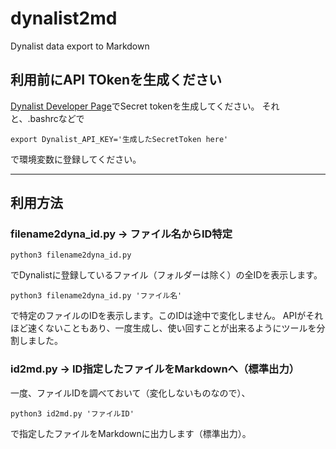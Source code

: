 # dynalist2md
Dynalist data export to Markdown

## 利用前にAPI TOkenを生成ください
[Dynalist Developer Page](https://dynalist.io/developer)でSecret tokenを生成してください。
それと、.bashrcなどで

`export Dynalist_API_KEY='生成したSecretToken here'`

で環境変数に登録してください。

---

## 利用方法

### filename2dyna_id.py → ファイル名からID特定

`python3 filename2dyna_id.py`

でDynalistに登録しているファイル（フォルダーは除く）の全IDを表示します。

`python3 filename2dyna_id.py 'ファイル名'`

で特定のファイルのIDを表示します。このIDは途中で変化しません。
APIがそれほど速くないこともあり、一度生成し、使い回すことが出来るようにツールを分割しました。

### id2md.py → ID指定したファイルをMarkdownへ（標準出力）

一度、ファイルIDを調べておいて（変化しないものなので）、

`python3 id2md.py 'ファイルID'`

で指定したファイルをMarkdownに出力します（標準出力）。


